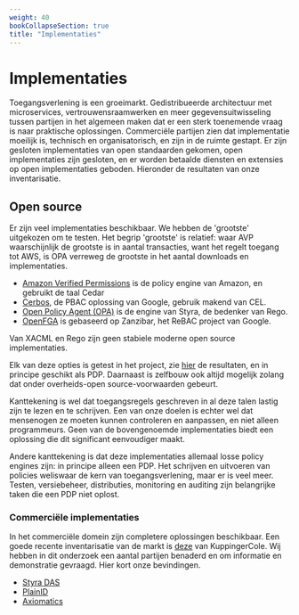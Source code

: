 ```yaml
---
weight: 40
bookCollapseSection: true
title: "Implementaties"
---
```


# Implementaties

Toegangsverlening is een groeimarkt. Gedistribueerde architectuur met microservices, vertrouwensraamwerken en meer
gegevensuitwisseling tussen partijen in het algemeen maken dat er een sterk toenemende vraag is naar praktische oplossingen.
Commerciële partijen zien dat implementatie moeilijk is, technisch en organisatorisch, en zijn in de ruimte gestapt.
Er zijn gesloten implementaties van open standaarden gekomen, open implementaties zijn gesloten, en er worden
betaalde diensten en extensies op open implementaties geboden. Hieronder de resultaten van onze inventarisatie.

## Open source

Er zijn veel implementaties beschikbaar. We hebben de 'grootste' uitgekozen om te testen.
Het begrip 'grootste' is relatief: waar AVP waarschijnlijk de grootste is in aantal transacties, want het regelt toegang
tot AWS, is OPA verreweg de grootste in het aantal downloads en implementaties.

- [Amazon Verified Permissions](https://aws.amazon.com/verified-permissions/) is de policy engine van Amazon, en gebruikt de taal Cedar
- [Cerbos](https://www.cerbos.dev/), de PBAC oplossing van Google, gebruik makend van CEL.
- [Open Policy Agent (OPA)](https://www.openpolicyagent.org/) is de engine van Styra, de bedenker van Rego.
- [OpenFGA](https://openfga.dev/) is gebaseerd op Zanzibar, het ReBAC project van Google.

Van XACML en Rego zijn geen stabiele moderne open source implementaties.

Elk van deze opties is getest in het project, zie [hier](1.opensource) de resultaten, en in principe geschikt als PDP.
Daarnaast is zelfbouw ook altijd mogelijk zolang dat onder overheids-open source-voorwaarden gebeurt.

Kanttekening is wel dat toegangsregels geschreven in al deze talen lastig zijn te lezen en te schrijven. Een van onze doelen is
echter wel dat mensenogen ze moeten kunnen controleren en aanpassen, en niet alleen programmeurs. Geen van de
bovengenoemde implementaties biedt een oplossing die dit significant eenvoudiger maakt. 

Andere kanttekening is dat deze implementaties allemaal losse policy engines zijn: in principe alleen een PDP.
Het schrijven en uitvoeren van policies weliswaar de kern van toegangsverlening, maar er is veel meer. 
Testen, versiebeheer, distributies, monitoring en auditing zijn belangrijke taken die een PDP niet oplost.

### Commerciële implementaties

In het commerciële domein zijn completere oplossingen beschikbaar. Een goede recente inventarisatie van de markt is [deze](https://www.kuppingercole.com/research/lc80819/policy-based-access-management) van KuppingerCole.
Wij hebben in dit onderzoek een aantal partijen benaderd en om informatie en demonstratie gevraagd. Hier kort onze bevindingen.

- [Styra DAS](2.styra)
- [PlainID](3.plainid)
- [Axiomatics](4.axiomatics)

